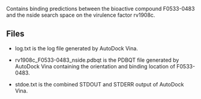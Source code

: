 Contains binding predictions between the bioactive compound F0533-0483 and the nside search space on the virulence factor rv1908c.

## Files

- log.txt is the log file generated by AutoDock Vina.

- rv1908c_F0533-0483_nside.pdbqt is the PDBQT file generated by AutoDock Vina containing the orientation and binding location of F0533-0483.

- stdoe.txt is the combined STDOUT and STDERR output of AutoDock Vina.

